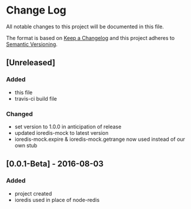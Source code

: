 # Change Log
All notable changes to this project will be documented in this file.

The format is based on [Keep a Changelog](http://keepachangelog.com/)
and this project adheres to [Semantic Versioning](http://semver.org/).

## [Unreleased]
### Added
- this file
- travis-ci build file

### Changed
- set version to 1.0.0 in anticipation of release
- updated ioredis-mock to latest version
- ioredis-mock.expire & ioredis-mock.getrange now used instead of our own stub

## [0.0.1-Beta] - 2016-08-03
### Added
- project created
- ioredis used in place of node-redis

